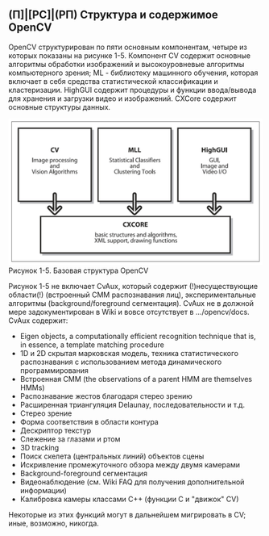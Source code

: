 ## (П]|[РС]|(РП) Структура и содержимое OpenCV

OpenCV структурирован по пяти основным компонентам, четыре из которых показаны на рисунке 1-5. Компонент CV содержит основные алгоритмы обработки изображений и высокоуровневые алгоритмы компьютерного зрения; ML - библиотеку машинного обучения, которая включает в себя средства статистической классификации и кластеризации. HighGUI содержит процедуры и функции ввода/вывода для хранения и загрузки видео и изображений. CXCore содержит основные структуры данных.

![Рисунок 1-5 не найден](Images/Pic_1_5.jpg)
Рисунок 1-5. Базовая структура OpenCV

Рисунок 1-5 не включает CvAux, который содержит (!)несуществующие области(!) (встроенный СММ распознавания лиц), экспериментальные алгоритмы (background/foreground сегментация). CvAux не в должной мере задокументирован в Wiki и вовсе отсутствует в .../opencv/docs. CvAux содержит:

* Eigen objects, a computationally efficient recognition technique that is, in essence, a template matching procedure
* 1D и 2D скрытая марковская модель, техника статистического распознавания с использованием метода динамического программирования
* Встроенная СММ (the observations of a parent HMM are themselves HMMs)
* Распознавание жестов благодаря стерео зрению
* Расширенная триангуляция Delaunay, последовательности и т.д.
* Стерео зрение
* Форма соответствия в области контура
* Дескриптор текстур
* Слежение за глазами и ртом
* 3D tracking
* Поиск скелета (центральных линий) объектов сцены
* Искривление промежуточного обзора между двумя камерами
* Background-foreground сегментация
* Видеонаблюдение (см. Wiki FAQ для получения дополнительной информации)
* Калибровка камеры классами C++ (функции C и "движок" CV)

Некоторые из этих функций могут в дальнейшем мигрировать в CV; иные, возможно, никогда.
